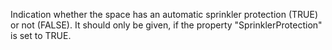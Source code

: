 ﻿Indication whether the space has an automatic sprinkler protection (TRUE) or not (FALSE).
It should only be given, if the property "SprinklerProtection" is set to TRUE.